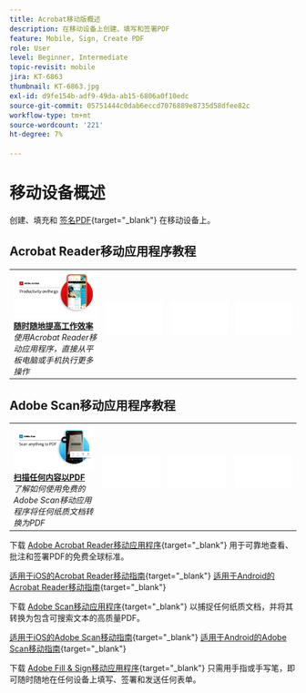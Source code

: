 ```yaml
---
title: Acrobat移动版概述
description: 在移动设备上创建、填写和签署PDF
feature: Mobile, Sign, Create PDF
role: User
level: Beginner, Intermediate
topic-revisit: mobile
jira: KT-6863
thumbnail: KT-6863.jpg
exl-id: d9fe154b-adf9-49da-ab15-6806a0f10edc
source-git-commit: 05751444c0dab6eccd7076889e8735d58dfee82c
workflow-type: tm+mt
source-wordcount: '221'
ht-degree: 7%

---
```


# 移动设备概述

创建、填充和 [签名PDF](https://www.adobe.com/acrobat/online/sign-pdf.html){target="_blank"}  在移动设备上。

## Acrobat Reader移动应用程序教程

<table style="table-layout:fixed">
<tr>
  <td>
    <a href="../getting-started/productivity.md">
      <img alt="随时随地提高工作效率" src="../assets/Productivity_1280.png" />
    </a>
    <div>
     <a href="../getting-started/productivity.md"><strong>随时随地提高工作效率</strong></a>
    </div>
    <em>使用Acrobat Reader移动应用程序，直接从平板电脑或手机执行更多操作</em>
    <br>
  </td>
  <td>
   <img alt="间隔物" src="../assets/Whitespacer.png" />
    <div>
    <br>
  </td>
  <td>
   <img alt="间隔物" src="../assets/Whitespacer.png" />
    <div>
    <br>
  </td>
   <td>
   <img alt="间隔物" src="../assets/Whitespacer.png" />
    <div>
    <br>
  </td>
</tr>
</table>

## Adobe Scan移动应用程序教程

<table style="table-layout:fixed">
<tr>
  <td>
    <a href="scan-mobile-app.md">
      <img alt="扫描任何内容以PDF" src="../assets/Scanmobile.png" />
    </a>
    <div>
     <a href="scan-mobile-app.md"><strong>扫描任何内容以PDF</strong></a>
    </div>
    <em>了解如何使用免费的Adobe Scan移动应用程序将任何纸质文档转换为PDF</em>
    <br>
  </td>
  <td>
   <img alt="间隔物" src="../assets/Whitespacer.png" />
    <div>
    <br>
  </td>
  <td>
   <img alt="间隔物" src="../assets/Whitespacer.png" />
    <div>
    <br>
  </td>
   <td>
   <img alt="间隔物" src="../assets/Whitespacer.png" />
    <div>
    <br>
  </td>
</tr>
</table>

下载 [Adobe Acrobat Reader移动应用程序](https://www.adobe.com/acrobat/mobile/acrobat-reader.html){target="_blank"} 用于可靠地查看、批注和签署PDF的免费全球标准。

[适用于iOS的Acrobat Reader移动指南](https://www.adobe.com/devnet-docs/acrobat/ios/cn/){target="_blank"}
[适用于Android的Acrobat Reader移动指南](https://www.adobe.com/devnet-docs/acrobat/android/cn/){target="_blank"}

下载 [Adobe Scan移动应用程序](https://www.adobe.com/acrobat/mobile/scanner-app.html){target="_blank"} 以捕捉任何纸质文档，并将其转换为包含可搜索文本的高质量PDF。

[适用于iOS的Adobe Scan移动指南](https://www.adobe.com/devnet-docs/adobescan/ios/en/){target="_blank"}
[适用于Android的Adobe Scan移动指南](https://www.adobe.com/devnet-docs/adobescan/android/en/){target="_blank"}

下载 [Adobe Fill &amp; Sign移动应用程序](https://www.adobe.com/acrobat/mobile/fill-sign-pdfs.html){target="_blank"} 只需用手指或手写笔，即可随时随地在任何设备上填写、签署和发送任何表单。
